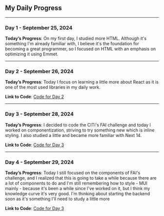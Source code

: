 ## My Daily Progress

---

### Day 1 - September 25, 2024

**Today’s Progress**: On my first day, I studied more HTML. Although it's something I'm already familiar with, I believe it's the foundation for becoming a great programmer, so I focused on HTML with an emphasis on optimizing it using Emmet.

---

### Day 2 - September 26, 2024

**Today’s Progress**: Today I focus on learning a little more about React as it is one of the most used libraries in my daily work.

**Link to Code**: [Code for Day 2](https://github.com/thaisnevest/100daysofcode/tree/main/Contents/React)

---

### Day 3 - September 28, 2024

**Today’s Progress**: I decided to code the CITi's FAI challenge and today I worked on componentization, striving to try something new which is inline styling. I also studied a little and became more familiar with Next 14.

**Link to Code**: [Code for Day 3](https://github.com/thaisnevest/brainhub-client/tree/components)

---

### Day 4 - September 29, 2024

**Today’s Progress**: Today I still focused on the components of FAI's challenge, and I realized that this is going to take a while because there are a lot of components to do and I'm still remembering how to style - MUI mainly - because it's been a while since I've worked on it, but I think my knowledge curve it's very good. I'm thinking about starting the backend soon as it's something I'll need to study a little more

**Link to Code**: [Code for Day 3](https://github.com/thaisnevest/brainhub-client/tree/components)


